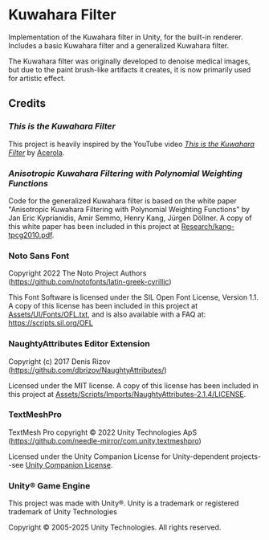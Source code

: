 # Kuwahara Filter

Implementation of the Kuwahara filter in Unity, for the built-in renderer.
Includes a basic Kuwahara filter and a generalized Kuwahara filter.

The Kuwahara filter was originally developed to denoise medical images, but due
to the paint brush-like artifacts it creates, it is now primarily used for
artistic effect.

## Credits

### *This is the Kuwahara Filter*

This project is heavily inspired by the YouTube video [*This is the Kuwahara
Filter*](https://youtu.be/LDhN-JK3U9g?si=nhlqjrNwqO8pPd5x) by
[Acerola](https://www.youtube.com/@Acerola_t).

### *Anisotropic Kuwahara Filtering with Polynomial Weighting Functions*

Code for the generalized Kuwahara filter is based on the white paper
"Anisotropic Kuwahara Filtering with Polynomial Weighting Functions" by Jan Eric
Kyprianidis, Amir Semmo, Henry Kang, Jürgen Döllner. A copy of this white paper
has been included in this project at
[Research/kang-tpcg2010.pdf](Research/kang-tpcg2010.pdf).

### Noto Sans Font

Copyright 2022 The Noto Project Authors
(<https://github.com/notofonts/latin-greek-cyrillic>)

This Font Software is licensed under the SIL Open Font License, Version 1.1. A
copy of this license has been included in this project at
[Assets/UI/Fonts/OFL.txt](Assets/UI/Fonts/OFL.txt), and is also available with a
FAQ at: <https://scripts.sil.org/OFL>

### NaughtyAttributes Editor Extension

Copyright (c) 2017 Denis Rizov (<https://github.com/dbrizov/NaughtyAttributes/>)

Licensed under the MIT license. A copy of this license has been included in this
project at [Assets/Scripts/Imports/NaughtyAttributes-2.1.4/LICENSE](
Assets/Scripts/Imports/NaughtyAttributes-2.1.4/LICENSE).

### TextMeshPro

TextMesh Pro copyright © 2022 Unity Technologies ApS
(<https://github.com/needle-mirror/com.unity.textmeshpro>)

Licensed under the Unity Companion License for Unity-dependent projects--see
[Unity Companion License](
http://www.unity3d.com/legal/licenses/Unity_Companion_License).

### Unity® Game Engine

This project was made with Unity®. Unity is a trademark or registered trademark
of Unity Technologies

Copyright © 2005-2025 Unity Technologies. All rights reserved.
